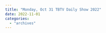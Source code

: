 ```yaml
---
title: "Monday, Oct 31 TBTV Daily Show 2022"
date: 2022-11-01
categories: 
  - "archives"
---
```



